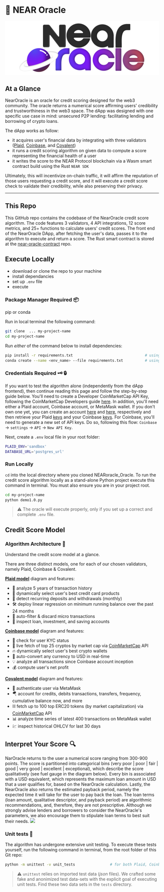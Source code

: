 # 🔮 NEAR Oracle

<p align="center">
  <a href="https://near.org/">
    <img alt="NearMainLogo" src="https://github.com/BalloonBox-Inc/NEARoracle-Oracle/blob/dev/images/logo_near_oracle.png" width="700" />
  </a>
</p>

## At a Glance

NearOracle is an oracle for credit scoring designed for the web3 community. The oracle returns a numerical score affirming users' credibility and trustworthiness in the web3 space. The dApp was designed with one specific use case in mind: unsecured P2P lending: facilitating lending and borrowing of crypto loans.

The dApp works as follow:

- it acquires user's financial data by integrating with three validators ([Plaid](https://dashboard.plaid.com/overview), [Coinbase](https://developers.coinbase.com/), and [Covalent](https://www.covalenthq.com/))
- it runs a credit scoring algorithm on given data to compute a score representing the financial health of a user
- it writes the score to the NEAR Protocol blockchain via a Wasm smart contract build using the Rust `NEAR SDK`

Ultimately, this will incentivize on-chain traffic, it will affirm the reputation of those users requesting a credit score, and it will execute a credit score check to validate their credibility, while also preserving their privacy.

---

## This Repo

This GitHub repo contains the codebase of the NearOracle credit score algorithm. The code features 3 validators, 4 API integrations, 12 score metrics, and 25+ functions to calculate users' credit scores. The front end of the NearOracle DApp, after fetching the user's data, passes it to the algorithm to execute and return a score. The Rust smart contract is stored at the [near-oracle-contract](https://github.com/BalloonBox-Inc/near-oracle-contract) repo.

## Execute Locally

- download or clone the repo to your machine
- install dependancies
- set up `.env` file
- execute

### Package Manager Required :package:

pip or conda

Run in local terminal the following command:

```bash
git clone  ... my-project-name
cd my-project-name
```

Run _either_ of the command below to install dependencies:

```bash
pip install -r requirements.txt                                 # using pip
conda create --name <env_name> --file requirements.txt          # using Conda
```

### Credentials Required :old_key: :lock:

If you want to test the algorithm alone (independently from the dApp frontend), then continue reading this page and follow the step-by-step guide below. You'll need to create a Developer CoinMarketCap API Key, following the CoinMarketCap Developers guide [here](https://coinmarketcap.com/api/documentation/v1/#section/Introduction). In addition, you'll need either a Plaid account, Coinbase account, or MetaMask wallet. If you don't own one yet, you can create an account [here](https://dashboard.plaid.com/signin) and [here](https://www.coinbase.com/signup), respectively and then retrieve your Plaid [keys](https://dashboard.plaid.com/team/keys) and your Coinbase [keys](https://www.coinbase.com/settings/api). For Coinbase, you'll need to generate a new set of API keys. Do so, following this flow: `Coinbase` -> `settings` -> `API` -> `New API Key`.

Next, create a `.env` local file in your root folder:

```bash
PLAID_ENV='sandbox'
DATABASE_URL='postgres_url'
```

### Run Locally

`cd` into the local directory where you cloned NEARoracle_Oracle. To run the credit score algorithm locally as a stand-alone Python project execute this command in terminal. You must also ensure you are in your project root.

```bash
cd my-project-name
python demo1.0.py
```
> :warning: The oracle will execute properly, only if you set up a correct and complete `.env` file.

## Credit Score Model

### Algorithm Architecture :page_facing_up:

Understand the credit score model at a glance.

There are three distinct models, one for each of our chosen validators, namely Plaid, Coinbase & Covalent.

[**Plaid model**](./images/logic_plaid.png) diagram and features:

- :curling_stone: analyze 5 years of transaction history
- :gem: dynamically select user's best credit card products
- :dart: detect recurring deposits and withdrawals (monthly)
- :hammer_and_wrench: deploy linear regression on minimum running balance over the past 24 months
- :magnet: auto-filter & discard micro transactions
- :pushpin: inspect loan, investment, and saving accounts

[**Coinbase model**](./images/logic_coinbase.png) diagram and features:

- :bell: check for user KYC status
- :key: live fetch of top 25 cryptos by market cap via [CoinMarketCap](https://coinmarketcap.com/) API
- :fire: dynamically select user's best crypto wallets
- :closed_lock_with_key: auto-convert any currency to USD in real-time
- :bulb: analyze all transactions since Coinbase account inception
- :moneybag: compute user's net profit

[**Covalent model**](./images/logic_covalent.png) diagram and features:

- :fox_face: authenticate user via MetaMask 
- :parachute: account for credits, debits transactions, transfers, frequency, cumulative balance now, and more
- :chains: fetch up to 100 top ERC20 tokens (by market capitalization) via [CoinMarketCap](https://coinmarketcap.com/) API
- :bar_chart: analyze time series of latest 400 transactions on MetaMask wallet
- :chart: inspect historical OHLCV for last 30 days


## Interpret Your Score :mag:

NarOracle returns to the user a numerical score ranging from 300-900 points. The score is partitioned into categorical bins (very poor | poor | fair | good | very good | excellent | exceptional), which describe the score qualitatively (see fuel gauge in the diagram below). Every bin is associated with a USD equivalent, which represents the maximum loan amount in USD that a user qualifies for, based on the NearOracle calculation. Lastly, the NearOracle also returns the estimated payback period, namely the expected time it will take for the user to pay back the loan. The loan terms (loan amount, qualitative descriptor, and payback period) are algorithmic recommendations, and, therefore, they are not prescriptive. Although we strongly advise lenders and borrowers to consider the NearOracle's parameters, we also encourage them to stipulate loan terms to best suit their needs.
![](./images/credit_score_range.png)

### Unit tests :page_facing_up:

The algorithm has undergone extensive unit testing. To execute these tests yourself, run the following command in terminal, from the root folder of this Git repo:

```bash
python -m unittest -v unit_tests                # for both Plaid, Coinbase, and Covalent
```

> :warning: `unittest` relies on imported test data (_json_ files). We crafted some fake and anonimized test data-sets with the explicit goal of executing unit tests. Find these two data sets in the `tests` directory.
